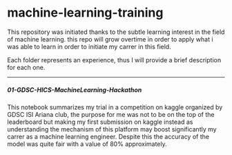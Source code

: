 # machine-learning-training

This repository was initiated thanks to the subtle learning interest in the field of machine learning. this repo will grow overtime in order to apply what i was able to learn in order to initiate my carrer in this field.

Each folder represents an experience, thus I will provide a brief description for each one.

---
##### 01-GDSC-HICS-MachineLearning-Hackathon
This notebook summarizes my trial in a competition on kaggle organized by GDSC ISI Ariana club, the purpose for me was not to be on the top of the leaderboard but making my first submission on kaggle instead as understanding the mechanism of this platform may boost significantly my carrer as a machine learning engineer. Despite this the accuracy of the model was quite fair with a value of 80% approximately.

